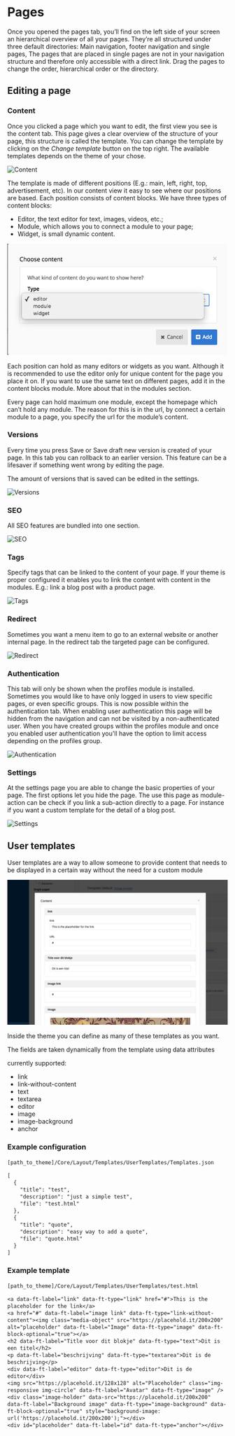# Pages

Once you opened the pages tab, you’ll find on the left side of your screen an hierarchical overview of all your pages. They’re all structured under three default directories: Main navigation, footer navigation and single pages, The pages that are placed in single pages are not in your navigation structure and therefore only accessible with a direct link. Drag the pages to change the order, hierarchical order or the directory.

## Editing a page

### Content

Once you clicked a page which you want to edit, the first view you see is the content tab. This page gives a clear overview of the structure of your page, this structure is called the template. You can change the template by clicking on the *Change template* button on the top right. The available templates depends on the theme of your chose.

![Content](./assets/pages_content.png)

The template is made of different positions (E.g.: main, left, right, top, advertisement, etc). In our content view it easy to see where our positions are based. Each position consists of content blocks. We have three types of content blocks:

* Editor, the text editor for text, images, videos, etc.;
* Module, which allows you to connect a module to your page;
* Widget, is small dynamic content.

![Choose content](./assets/pages_choosecontent.png)

Each position can hold as many editors or widgets as you want. Although it is recommended to use the editor only for unique content for the page you place it on. If you want to use the same text on different pages, add it in the content blocks module. More about that in the modules section.

Every page can hold maximum one module, except the homepage which can’t hold any module. The reason for this is in the url, by connect a certain module to a page, you specify the url for the module’s content.

### Versions

Every time you press Save or Save draft new version is created of your page. In this tab you can rollback to an earlier version. This feature can be a lifesaver if something went wrong by editing the page.

The amount of versions that is saved can be edited in the settings.

![Versions](./assets/pages_versions.png)

### SEO

All SEO features are bundled into one section.

![SEO](./assets/pages_seo.png)

### Tags

Specify tags that can be linked to the content of your page. If your theme is proper configured it enables you to link the content with content in the modules. E.g.: link a blog post with a product page.

![Tags](./assets/pages_tags.png)

### Redirect

Sometimes you want a menu item to go to an external website or another internal page. In the redirect tab the targeted page can be configured.

![Redirect](./assets/pages_redirect.png)

### Authentication

This tab will only be shown when the profiles module is installed. Sometimes you would like to have only logged in users to view specific pages, or even specific groups. This is now possible within the authentication tab. When enabling user authentication this page will be hidden from the navigation and can not be visited by a non-authenticated user. When you have created groups within the profiles module and once you enabled user authentication you'll have the option to limit access depending on the profiles group.

![Authentication](./assets/pages_authentication.png)

### Settings

At the settings page you are able to change the basic properties of your page. The first options let you hide the page. The use this page as module-action can be check if you link a sub-action directly to a page. For instance if you want a custom template for the detail of a blog post.

![Settings](./assets/pages_settings.png)

## User templates

User templates are a way to allow someone to provide content that needs to be displayed in a certain way without the need for a custom module

![user templates](./assets/user_templates.png)

Inside the theme you can define as many of these templates as you want.

The fields are taken dynamically from the template using data attributes

currently supported:

- link
- link-without-content
- text
- textarea
- editor
- image
- image-background
- anchor

### Example configuration

`[path_to_theme]/Core/Layout/Templates/UserTemplates/Templates.json`

    [
      {
        "title": "test",
        "description": "just a simple test",
        "file": "test.html"
      },
      {
        "title": "quote",
        "description": "easy way to add a quote",
        "file": "quote.html"
      }
    ]
### Example template

`[path_to_theme]/Core/Layout/Templates/UserTemplates/test.html`

    <a data-ft-label="link" data-ft-type="link" href="#">This is the placeholder for the link</a>
    <a href="#" data-ft-label="image link" data-ft-type="link-without-content"><img class="media-object" src="https://placehold.it/200x200" alt="placeholder" data-ft-label="Image" data-ft-type="image" data-ft-block-optional="true"></a>
    <h2 data-ft-label="Title voor dit blokje" data-ft-type="text">Dit is een titel</h2>
    <p data-ft-label="beschrijving" data-ft-type="textarea">Dit is de beschrijving</p>
    <div data-ft-label="editor" data-ft-type="editor">Dit is de editor</div>
    <img src="https://placehold.it/128x128" alt="Placeholder" class="img-responsive img-circle" data-ft-label="Avatar" data-ft-type="image" />
    <div class="image-holder" data-src="https://placehold.it/200x200" data-ft-label="Background image" data-ft-type="image-background" data-ft-block-optional="true" style="background-image: url('https://placehold.it/200x200');"></div>
    <div id="placeholder" data-ft-label="id" data-ft-type="anchor"></div>

    
